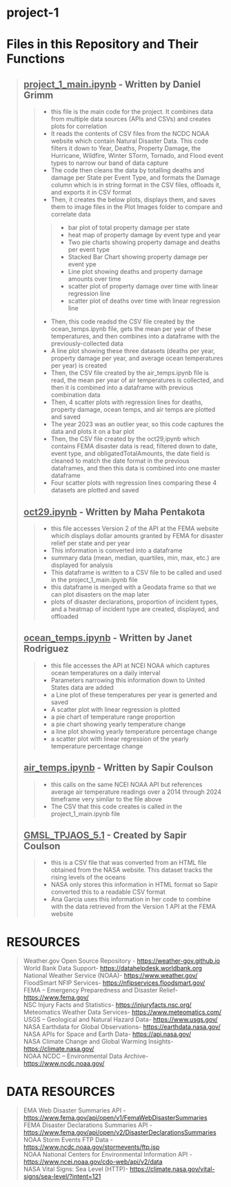 # project-1
# Files in this Repository and Their Functions
> ##  <ins>project_1_main.ipynb</ins> - Written by Daniel Grimm 
> > - this file is the main code for the project.  It combines data from multiple data sources (APIs and CSVs) and creates plots for correlation
> > - It reads the contents of CSV files from the NCDC NOAA website which contain Natural Disaster Data.  This code filters it down to Year, Deaths, Property Damage, the Hurricane, Wildfire, Winter STorm, Tornado, and Flood event types to narrow our band of data capture
> > - The code then cleans the data by totalling deaths and damage per State per Event Type, and formats the Damage column which is in string format in the CSV files, offloads it, and exports it in CSV format
> > - Then, it creates the below plots, displays them, and saves them to image files in the Plot Images folder to compare and correlate data
> > > - bar plot of total property damage per state
> > > - heat map of property damage by event type and year
> > > - Two pie charts showing property damage and deaths per event type
> > > - Stacked Bar Chart showing property damage per event ype
> > > - Line plot showing deaths and property damage amounts over time
> > > - scatter plot of property damage over time with linear regression line
> > > - scatter plot of deaths over time with linear regression line
> > - Then, this code readsd the CSV file created by the ocean_temps.ipynb file, gets the mean per year of these temperatures, and then combines into a dataframe with the previously-collected data
> > - A line plot showing these three datasets (deaths per year, property damage per year, and average ocean temperatures per year) is created
> > - Then, the CSV file created by the air_temps.ipynb file is read, the mean per year of air temperatures is collected, and then it is combined into a dataframe with previous combination data
> > - Then, 4 scatter plots with regression lines for deaths, property damage, ocean temps, and air temps are plotted and saved
> > - The year 2023 was an outlier year, so this code captures the data and plots it on a bar plot
> > - Then, the CSV file created by the oct29,ipynb which contains FEMA disaster data is read, filtered down to date, event type, and obligatedTotalAmounts, the date field is cleaned to match the date format in the previous dataframes, and then this data is combined into one master dataframe
> > - Four scatter plots with regression lines comparing these 4 datasets are plotted and saved
> ## <ins>oct29.ipynb</ins> - Written by Maha Pentakota
> > - this file accesses Version 2 of the API at the FEMA website whicih displays dollar amounts granted by FEMA for disaster relief per state and per year
> > - This information is converted into a dataframe
> > - summary data (mean, median, quartiles, min, max, etc.) are displayed for analysis
> > - This dataframe is written to a CSV file to be called and used in the project_1_main.ipynb file
> > - this dataframe is merged with a Geodata frame so that we can plot disasters on the map later
> > - plots of disaster declarations, proportion of incident types, and a heatmap of incident type are created, displayed, and offloaded
> ## <ins>ocean_temps.ipynb</ins> - Written by Janet Rodriguez
> > - this file accesses the API at NCEI NOAA which captures ocean temperatures on a daily interval
> > - Parameters narrowing this information down to United States data are added
> > - a Line plot of these temperatures per year is generted and saved
> > - A scatter plot with linear regression is plotted
> > - a pie chart of temperature range proportion
> > - a pie chart showing yearly temperature change
> > - a line plot showing yearly temperature percentage change
> > - a scatter plot with linear regression of the yearly temperature percentage change
> ## <ins>air_temps.ipynb</ins> - Written by Sapir Coulson
> > - this calls on the same NCEI NOAA API but references average air temperature readings over a 2014 through 2024 timeframe very similar to the file above
> > - The CSV that this code creates is called in the project_1_main.ipynb file
> ## <ins>GMSL_TPJAOS_5.1</ins> - Created by Sapir Coulson
> > - this is a CSV file that was converted from an HTML file obtained from the NASA website.  This dataset tracks the rising levels of the oceans
> > - NASA only stores this information in HTML format so Sapir converted this to a readable CSV format
> > - Ana Garcia uses this information in her code to combine with the data retrieved from the Version 1 API at the FEMA website
# RESOURCES
> Weather.gov Open Source Repository - https://weather-gov.github.io<br>
> World Bank Data Support- https://datahelpdesk.worldbank.org<br>
> National Weather Service (NOAA)- https://www.weather.gov/<br>
> FloodSmart NFIP Services- https://nfipservices.floodsmart.gov/<br>
> FEMA – Emergency Preparedness and Disaster Relief- https://www.fema.gov/<br>
> NSC Injury Facts and Statistics- https://injuryfacts.nsc.org/<br>
> Meteomatics Weather Data Services- https://www.meteomatics.com/<br>
> USGS – Geological and Natural Hazard Data- https://www.usgs.gov/<br>
> NASA Earthdata for Global Observations- https://earthdata.nasa.gov/<br>
> NASA APIs for Space and Earth Data- https://api.nasa.gov/<br>
> NASA Climate Change and Global Warming Insights- https://climate.nasa.gov/<br>
> NOAA NCDC – Environmental Data Archive- https://www.ncdc.noaa.gov/<br>
# DATA RESOURCES
> EMA Web Disaster Summaries API - https://www.fema.gov/api/open/v1/FemaWebDisasterSummaries<br>
> FEMA Disaster Declarations Summaries API -  https://www.fema.gov/api/open/v2/DisasterDeclarationsSummaries<br>
> NOAA Storm Events FTP Data - https://www.ncdc.noaa.gov/stormevents/ftp.jsp<br>
> NOAA National Centers for Environmental Information API - https://www.ncei.noaa.gov/cdo-web/api/v2/data<br>
> NASA Vital Signs: Sea Level (HTTP)- https://climate.nasa.gov/vital-signs/sea-level/?intent=121<br>
